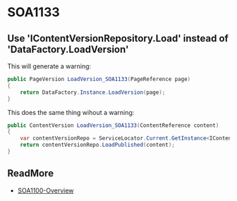 # SOA1133

## Use 'IContentVersionRepository.Load' instead of 'DataFactory.LoadVersion'

This will generate a warning:

```C#
public PageVersion LoadVersion_SOA1133(PageReference page)
{
	return DataFactory.Instance.LoadVersion(page);
}
```

This does the same thing wihout a warning:

```C#
public ContentVersion LoadVersion_SOA1133(ContentReference content)
{
	var contentVersionRepo = ServiceLocator.Current.GetInstance<IContentVersionRepository>();
	return contentVersionRepo.LoadPublished(content);
}
```

## ReadMore

- [SOA1100-Overview](https://github.com/Stekeblad/stekeblad.optimizely.analyzers/blob/master/doc/Analyzers/SOA1100-Overview.md)
